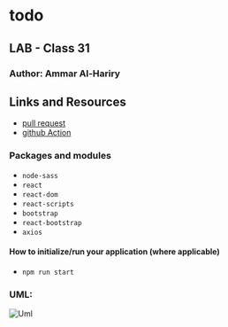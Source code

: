# todo

## LAB - Class 31

### Author: Ammar Al-Hariry

## Links and Resources

- [pull request](https://github.com/401-advanced-javascript-ammar-hariry/todo/pull/2)
- [github Action]()


### Packages and modules
- ``node-sass``
- ``react``
- ``react-dom``
- ``react-scripts``
- ``bootstrap``
- ``react-bootstrap``
- ``axios``




#### How to initialize/run your application (where applicable)
- ``npm run start``



### UML:
![Uml ](https://i.ibb.co/DwZ6fcx/20200706-030137.jpg)

